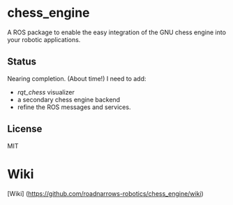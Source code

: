 chess_engine
============

A ROS package to enable the easy integration of the GNU chess engine into your
robotic applications. 

## Status
Nearing completion. (About time!) I need to add:
* <em>rqt_chess</em> visualizer
* a secondary chess engine backend
* refine the ROS messages and services.

## License
MIT

# Wiki
[Wiki] (https://github.com/roadnarrows-robotics/chess_engine/wiki)
